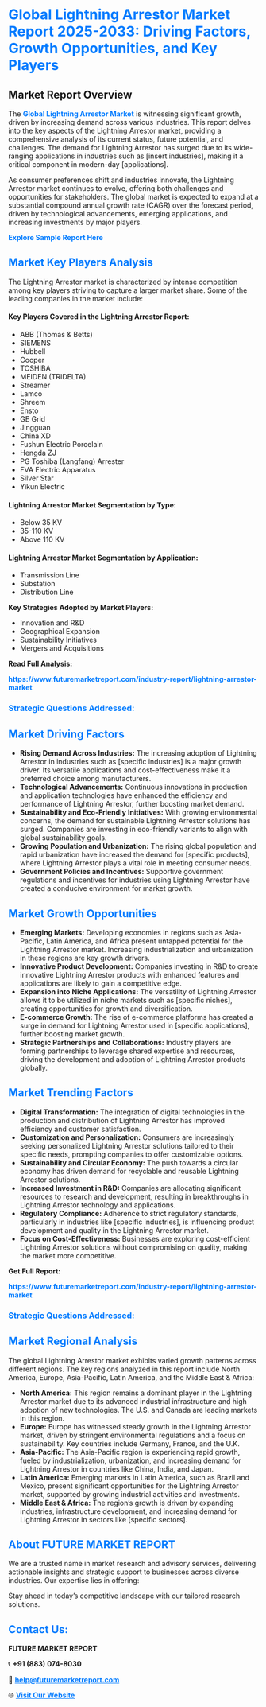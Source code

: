 <h1 style="color: #007BFF;">Global Lightning Arrestor Market Report 2025-2033: Driving Factors, Growth Opportunities, and Key Players</h1>

<section id="overview">
<h2>Market Report Overview</h2>
<p>The <a href="https://www.futuremarketreport.com/industry-report/lightning-arrestor-market" style="color: #007BFF; text-decoration: none;"><strong>Global Lightning Arrestor Market</strong></a> is witnessing significant growth, driven by increasing demand across various industries. This report delves into the key aspects of the Lightning Arrestor market, providing a comprehensive analysis of its current status, future potential, and challenges. The demand for Lightning Arrestor has surged due to its wide-ranging applications in industries such as [insert industries], making it a critical component in modern-day [applications].</p>
<p>As consumer preferences shift and industries innovate, the Lightning Arrestor market continues to evolve, offering both challenges and opportunities for stakeholders. The global market is expected to expand at a substantial compound annual growth rate (CAGR) over the forecast period, driven by technological advancements, emerging applications, and increasing investments by major players.</p>
</section>

<section id="overview">
<p><a href="https://www.futuremarketreport.com/request-sample/reportId=42075" style="color: #007BFF; text-decoration: none;"><strong>Explore Sample Report Here</strong></a></p>
</section>

<section id="key-players">
<h2 style="color: #007BFF;">Market Key Players Analysis</h2>
<p>The Lightning Arrestor market is characterized by intense competition among key players striving to capture a larger market share. Some of the leading companies in the market include:</p>
<h4>Key Players Covered in the Lightning Arrestor Report:</h4>
<ul><li>ABB (Thomas &amp; Betts)</li><li>SIEMENS</li><li>Hubbell</li><li>Cooper</li><li>TOSHIBA</li><li>MEIDEN (TRIDELTA)</li><li>Streamer</li><li>Lamco</li><li>Shreem</li><li>Ensto</li><li>GE Grid</li><li>Jingguan</li><li>China XD</li><li>Fushun Electric Porcelain</li><li>Hengda ZJ</li><li>PG Toshiba (Langfang) Arrester</li><li>FVA Electric Apparatus</li><li>Silver Star</li><li>Yikun Electric</li></ul>
<h4>Lightning Arrestor Market Segmentation by Type:</h4>
<ul><li>Below 35 KV</li><li>35-110 KV</li><li>Above 110 KV</li></ul>

<h4>Lightning Arrestor Market Segmentation by Application:</h4>
<ul><li>Transmission Line</li><li>Substation</li><li>Distribution Line</li></ul>
<p><strong>Key Strategies Adopted by Market Players:</strong></p>
<ul>
<li>Innovation and R&D</li>
<li>Geographical Expansion</li>
<li>Sustainability Initiatives</li>
<li>Mergers and Acquisitions</li>
</ul>
</section>

<section>
<p><strong>Read Full Analysis: </strong></p><a href="https://www.futuremarketreport.com/industry-report/lightning-arrestor-market" style="color: #007BFF; text-decoration: none;"><strong>https://www.futuremarketreport.com/industry-report/lightning-arrestor-market</strong></a>
<h3 style="color: #007BFF;">Strategic Questions Addressed:</h3>
</section>

<section id="driving-factors">
<h2 style="color: #007BFF;">Market Driving Factors</h2>
<ul>
<li><strong>Rising Demand Across Industries:</strong> The increasing adoption of Lightning Arrestor in industries such as [specific industries] is a major growth driver. Its versatile applications and cost-effectiveness make it a preferred choice among manufacturers.</li>
<li><strong>Technological Advancements:</strong> Continuous innovations in production and application technologies have enhanced the efficiency and performance of Lightning Arrestor, further boosting market demand.</li>
<li><strong>Sustainability and Eco-Friendly Initiatives:</strong> With growing environmental concerns, the demand for sustainable Lightning Arrestor solutions has surged. Companies are investing in eco-friendly variants to align with global sustainability goals.</li>
<li><strong>Growing Population and Urbanization:</strong> The rising global population and rapid urbanization have increased the demand for [specific products], where Lightning Arrestor plays a vital role in meeting consumer needs.</li>
<li><strong>Government Policies and Incentives:</strong> Supportive government regulations and incentives for industries using Lightning Arrestor have created a conducive environment for market growth.</li>
</ul>
</section>

<section id="growth-opportunities">
<h2 style="color: #007BFF;">Market Growth Opportunities</h2>
<ul>
<li><strong>Emerging Markets:</strong> Developing economies in regions such as Asia-Pacific, Latin America, and Africa present untapped potential for the Lightning Arrestor market. Increasing industrialization and urbanization in these regions are key growth drivers.</li>
<li><strong>Innovative Product Development:</strong> Companies investing in R&D to create innovative Lightning Arrestor products with enhanced features and applications are likely to gain a competitive edge.</li>
<li><strong>Expansion into Niche Applications:</strong> The versatility of Lightning Arrestor allows it to be utilized in niche markets such as [specific niches], creating opportunities for growth and diversification.</li>
<li><strong>E-commerce Growth:</strong> The rise of e-commerce platforms has created a surge in demand for Lightning Arrestor used in [specific applications], further boosting market growth.</li>
<li><strong>Strategic Partnerships and Collaborations:</strong> Industry players are forming partnerships to leverage shared expertise and resources, driving the development and adoption of Lightning Arrestor products globally.</li>
</ul>
</section>

<section id="trending-factors">
<h2 style="color: #007BFF;">Market Trending Factors</h2>
<ul>
<li><strong>Digital Transformation:</strong> The integration of digital technologies in the production and distribution of Lightning Arrestor has improved efficiency and customer satisfaction.</li>
<li><strong>Customization and Personalization:</strong> Consumers are increasingly seeking personalized Lightning Arrestor solutions tailored to their specific needs, prompting companies to offer customizable options.</li>
<li><strong>Sustainability and Circular Economy:</strong> The push towards a circular economy has driven demand for recyclable and reusable Lightning Arrestor solutions.</li>
<li><strong>Increased Investment in R&D:</strong> Companies are allocating significant resources to research and development, resulting in breakthroughs in Lightning Arrestor technology and applications.</li>
<li><strong>Regulatory Compliance:</strong> Adherence to strict regulatory standards, particularly in industries like [specific industries], is influencing product development and quality in the Lightning Arrestor market.</li>
<li><strong>Focus on Cost-Effectiveness:</strong> Businesses are exploring cost-efficient Lightning Arrestor solutions without compromising on quality, making the market more competitive.</li>
</ul>
</section>

<section>
<p><strong>Get Full Report: </strong></p><a href="https://www.futuremarketreport.com/industry-report/lightning-arrestor-market" style="color: #007BFF; text-decoration: none;"><strong>https://www.futuremarketreport.com/industry-report/lightning-arrestor-market</strong></a>
<h3 style="color: #007BFF;">Strategic Questions Addressed:</h3>
</section>


<section id="regional-analysis">
<h2 style="color: #007BFF;">Market Regional Analysis</h2>
<p>The global Lightning Arrestor market exhibits varied growth patterns across different regions. The key regions analyzed in this report include North America, Europe, Asia-Pacific, Latin America, and the Middle East & Africa:</p>
<ul>
<li><strong>North America:</strong> This region remains a dominant player in the Lightning Arrestor market due to its advanced industrial infrastructure and high adoption of new technologies. The U.S. and Canada are leading markets in this region.</li>
<li><strong>Europe:</strong> Europe has witnessed steady growth in the Lightning Arrestor market, driven by stringent environmental regulations and a focus on sustainability. Key countries include Germany, France, and the U.K.</li>
<li><strong>Asia-Pacific:</strong> The Asia-Pacific region is experiencing rapid growth, fueled by industrialization, urbanization, and increasing demand for Lightning Arrestor in countries like China, India, and Japan.</li>
<li><strong>Latin America:</strong> Emerging markets in Latin America, such as Brazil and Mexico, present significant opportunities for the Lightning Arrestor market, supported by growing industrial activities and investments.</li>
<li><strong>Middle East & Africa:</strong> The region’s growth is driven by expanding industries, infrastructure development, and increasing demand for Lightning Arrestor in sectors like [specific sectors].</li>
</ul>
</section>

<footer>
<h2 style="color: #007BFF;">About FUTURE MARKET REPORT</h2>
<p>We are a trusted name in market research and advisory services, delivering actionable insights and strategic support to businesses across diverse industries. Our expertise lies in offering:</p>

<p>Stay ahead in today’s competitive landscape with our tailored research solutions.</p>

<h2 style="color: #007BFF;">Contact Us:</h2>
<p><strong>FUTURE MARKET REPORT</strong></p>
<p>📞 <strong>+91 (883) 074-8030</strong></p>
<p>📧 <strong><a href="mailto:help@futuremarketreport.com" style="color: #007BFF;">help@futuremarketreport.com</a></strong></p>
<p>🌐 <strong><a href="https://www.futuremarketreport.com/" style="color: #007BFF;">Visit Our Website</a></strong></p>
</footer>